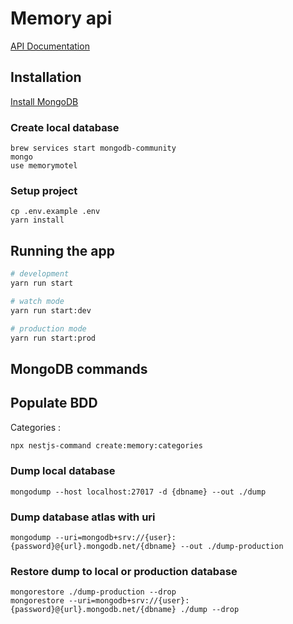 # Memory api

[API Documentation](https://memory-api.azurewebsites.net/docs)


## Installation
[Install MongoDB](https://docs.mongodb.com/manual/administration/install-community/) 

### Create local database
```
brew services start mongodb-community
mongo
use memorymotel
```

### Setup project
```
cp .env.example .env
yarn install
``` 

## Running the app

```bash
# development
yarn run start

# watch mode
yarn run start:dev

# production mode
yarn run start:prod
```


## MongoDB commands

## Populate BDD
Categories : 

```bash
npx nestjs-command create:memory:categories
```

### Dump local database
```
mongodump --host localhost:27017 -d {dbname} --out ./dump
```

### Dump database atlas with uri
```
mongodump --uri=mongodb+srv://{user}:{password}@{url}.mongodb.net/{dbname} --out ./dump-production
```

### Restore dump to local or production database 
```
mongorestore ./dump-production --drop
mongorestore --uri=mongodb+srv://{user}:{password}@{url}.mongodb.net/{dbname} ./dump --drop
```



